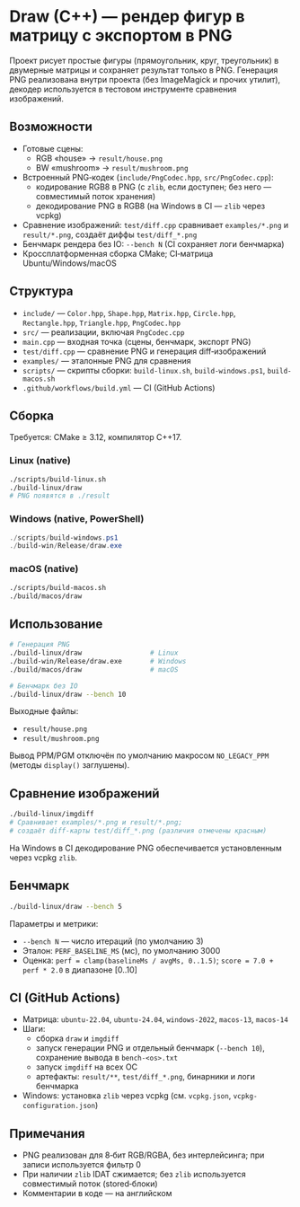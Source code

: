# Draw (C++) — рендер фигур в матрицу с экспортом в PNG

Проект рисует простые фигуры (прямоугольник, круг, треугольник) в двумерные матрицы и сохраняет результат только в PNG. Генерация PNG реализована внутри проекта (без ImageMagick и прочих утилит), декодер используется в тестовом инструменте сравнения изображений.

## Возможности
- Готовые сцены:
  - RGB «house» → `result/house.png`
  - BW «mushroom» → `result/mushroom.png`
- Встроенный PNG‑кодек (`include/PngCodec.hpp`, `src/PngCodec.cpp`):
  - кодирование RGB8 в PNG (с `zlib`, если доступен; без него — совместимый поток хранения)
  - декодирование PNG в RGB8 (на Windows в CI — `zlib` через vcpkg)
- Сравнение изображений: `test/diff.cpp` сравнивает `examples/*.png` и `result/*.png`, создаёт диффы `test/diff_*.png`
- Бенчмарк рендера без IO: `--bench N` (CI сохраняет логи бенчмарка)
- Кроссплатформенная сборка CMake; CI‑матрица Ubuntu/Windows/macOS

## Структура
- `include/` — `Color.hpp`, `Shape.hpp`, `Matrix.hpp`, `Circle.hpp`, `Rectangle.hpp`, `Triangle.hpp`, `PngCodec.hpp`
- `src/` — реализации, включая `PngCodec.cpp`
- `main.cpp` — входная точка (сцены, бенчмарк, экспорт PNG)
- `test/diff.cpp` — сравнение PNG и генерация diff‑изображений
- `examples/` — эталонные PNG для сравнения
- `scripts/` — скрипты сборки: `build-linux.sh`, `build-windows.ps1`, `build-macos.sh`
- `.github/workflows/build.yml` — CI (GitHub Actions)

## Сборка
Требуется: CMake ≥ 3.12, компилятор C++17.

### Linux (native)
```bash
./scripts/build-linux.sh
./build-linux/draw
# PNG появятся в ./result
```

### Windows (native, PowerShell)
```powershell
./scripts/build-windows.ps1
./build-win/Release/draw.exe
```

### macOS (native)
```bash
./scripts/build-macos.sh
./build/macos/draw
```

## Использование
```bash
# Генерация PNG
./build-linux/draw                 # Linux
./build-win/Release/draw.exe       # Windows
./build/macos/draw                 # macOS

# Бенчмарк без IO
./build-linux/draw --bench 10
```
Выходные файлы:
- `result/house.png`
- `result/mushroom.png`

Вывод PPM/PGM отключён по умолчанию макросом `NO_LEGACY_PPM` (методы `display()` заглушены).

## Сравнение изображений
```bash
./build-linux/imgdiff
# Сравнивает examples/*.png и result/*.png;
# создаёт diff‑карты test/diff_*.png (различия отмечены красным)
```
На Windows в CI декодирование PNG обеспечивается установленным через vcpkg `zlib`.

## Бенчмарк
```bash
./build-linux/draw --bench 5
```
Параметры и метрики:
- `--bench N` — число итераций (по умолчанию 3)
- Эталон: `PERF_BASELINE_MS` (мс), по умолчанию 3000
- Оценка: `perf = clamp(baselineMs / avgMs, 0..1.5)`; `score = 7.0 + perf * 2.0` в диапазоне [0..10]

## CI (GitHub Actions)
- Матрица: `ubuntu-22.04`, `ubuntu-24.04`, `windows-2022`, `macos-13`, `macos-14`
- Шаги:
  - сборка `draw` и `imgdiff`
  - запуск генерации PNG и отдельный бенчмарк (`--bench 10`), сохранение вывода в `bench-<os>.txt`
  - запуск `imgdiff` на всех ОС
  - артефакты: `result/**`, `test/diff_*.png`, бинарники и логи бенчмарка
- Windows: установка `zlib` через vcpkg (см. `vcpkg.json`, `vcpkg-configuration.json`)

## Примечания
- PNG реализован для 8‑бит RGB/RGBA, без интерлейсинга; при записи используется фильтр 0
- При наличии `zlib` IDAT сжимается; без `zlib` используется совместимый поток (stored‑блоки)
- Комментарии в коде — на английском